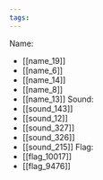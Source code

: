 ```yaml
---
tags:
---
```

Name:
- [[name_19]]
- [[name_6]]
- [[name_14]]
- [[name_8]]
- [[name_13]]
Sound:
- [[sound_143]]
- [[sound_12]]
- [[sound_327]]
- [[sound_326]]
- [[sound_215]]
Flag:
- [[flag_10017]]
- [[flag_9476]]
